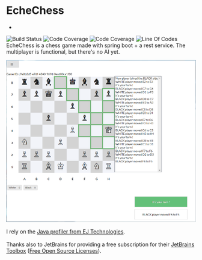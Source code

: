 # EcheChess
-
![Build Status](https://travis-ci.org/EcheChess/echechess.svg?branch=develop)
![Code Coverage](https://sonarcloud.io/api/project_badges/measure?project=ca.watier.echechess:echechess&metric=security_rating)
![Code Coverage](https://sonarcloud.io/api/project_badges/measure?project=ca.watier.echechess:echechess&metric=reliability_rating)
![Line Of Codes](https://sonarcloud.io/api/project_badges/measure?project=ca.watier.echechess:echechess&metric=ncloc)
<br>
EcheChess is a chess game made with spring boot + a rest service. The multiplayer is functional, but there's no AI yet.

![game preview](readme-img/preview.png)

I rely on the
<a href='http://www.ej-technologies.com/products/jprofiler/overview.html'>Java profiler from EJ Technologies</a>.<br>
<br>
Thanks also to JetBrains for providing a free subscription for their <a href='https://www.jetbrains.com/toolbox'>JetBrains Toolbox</a> (<a href='https://www.jetbrains.com/buy/opensource'>Free Open Source Licenses</a>). 
 
